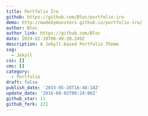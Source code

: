 ```yaml
---
title: Portfolio Iro
github: https://github.com/Bloc/portfolio-iro
demo: http://madebymunsters.github.io/portfolio-iro/
author: Bloc
author_link: https://github.com/Bloc
date: 2024-02-18T06:49:20.249Z
description: A Jekyll-based Portfolio Theme
ssg:
  - Jekyll
css: []
cms: []
category:
  - Portfolio
draft: false
publish_date: '2015-05-28T16:48:18Z'
update_date: '2016-08-02T00:24:06Z'
github_star: 11
github_fork: 221
---
```

